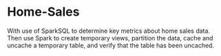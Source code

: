 # Home-Sales
With use of SparkSQL to determine key metrics about home sales data. Then use Spark to create temporary views, partition the data, cache and uncache a temporary table, and verify that the table has been uncached.
